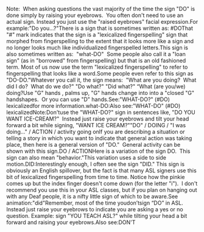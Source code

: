 Note:  
When asking questions the vast majority of the time 
the sign "DO" is done simply by raising 
  your eyebrows.  You often don't need to use an actual sign. Instead you 
just use the "raised eyebrows" facial expression.For example:"Do you...?"There is a sign that is sometimes written as: #DOThat "#" mark indicates that the sign is a "lexicalized fingerspelling" sign 
	that morphed from fingerspelling to the extent that it looks more like a 
	sign and no longer looks much like individualized fingerspelled letters.This sign is also sometimes written as:  "what-DO"  Some people 
	also call it a "loan sign" (as in "borrowed" from fingerspelling) but that 
	is an old fashioned term. Most of us now use the term "lexicalized 
	fingerspelling" to refer to fingerspelling that looks like a word.Some people even refer to this sign as "DO-DO."Whatever you call it, the sign means:  "What are you doing?  What did I do?  What do we 
  do?" "Do what?" "Did what?" “What (are you/we) doing?Use "G" 
  hands , palms up, "G" hands change into into a "closed "G" handshapes.  
	Or you can use "D" hands.See:"WHAT-DO?" 
	(#DO) lexicalizedfor more information.what-DO:Also see:"WHAT-DO" 
	(#DO) lexicalizedNote:Don'tuse the 
	"WHAT-DO?" sign in
  sentences like, "DO YOU WANT ICE-CREAM?" 
	Instead just raise
  your eyebrows and tilt your head forward a bit while signing, "WANT ICE
  CREAM?""DO" / DOING / "I was doing..." / ACTION / activity 
	going onIf you are describing a situation or telling a story in which you want to 
	indicate that general action was taking place, then here is a general 
	version of "DO."  General activity can be shown with this sign.DO / ACTIONHere is a variation of the sign DO.  This sign can also mean 
	"behavior."This variation uses a side to side motion.DID:Interestingly enough, I often see the sign "DID." This sign is obviously an 
  English spillover, but the fact is that many ASL signers use this bit of 
  lexicalized fingerspelling from time to time. Notice how the pinkie comes up 
  but the index finger doesn't come down (for the letter "i").  I don't 
  recommend you use this in your ASL classes, but if you plan on hanging out 
  with any Deaf people, it is a nifty little sign of which to be aware.See animation:"did"Remember, most of 
	the time 
  youdon’tsign “DO” in ASL. 
  Instead just raise your eyebrows to indicate you are asking a yes or no 
  question. Example: sign "YOU TEACH ASL?" while tilting your head a bit forward 
  and raising your eyebrows.Also see:DON'T